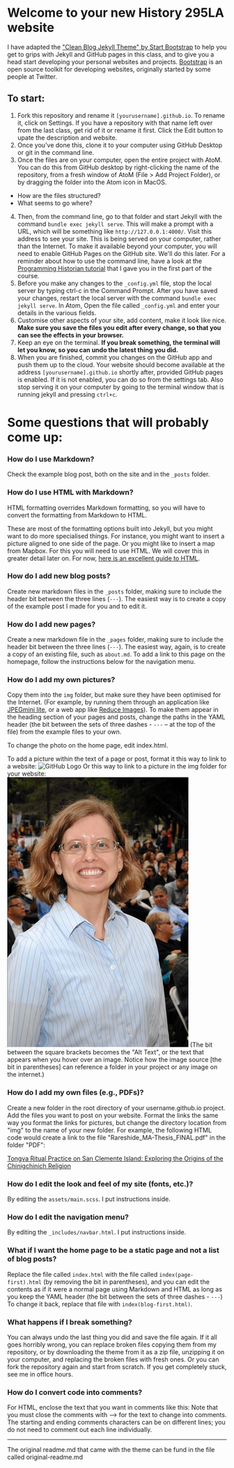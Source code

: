 # Welcome to your new History 295LA website

I have adapted the ["Clean Blog Jekyll Theme" by Start Bootstrap](https://github.com/BlackrockDigital/startbootstrap-clean-blog-jekyll) to help you get to grips with Jekyll and GitHub pages in this class, and to give you a head start developing your personal websites and projects. [Bootstrap](https://getbootstrap.com/) is an open source toolkit for developing websites, originally started by some people at Twitter.

## To start:
1. Fork this repository and rename it `[yourusername].github.io`. To rename it, click on Settings. If you have a repository with that name left over from the last class, get rid of it or rename it first. Click the Edit button to upate the description and website.
2. Once you've done this, clone it to your computer using GitHub Desktop or git in the command line.
3. Once the files are on your computer, open the entire project with AtoM. You can do this from GitHub desktop by right-clicking the name of the repository, from a fresh window of AtoM (File > Add Project Folder), or by dragging the folder into the Atom icon in MacOS.
  * How are the files structured?
  * What seems to go where?
4. Then, from the command line, go to that folder and start Jekyll with the command `bundle exec jekyll serve`. This will make a prompt with a URL, which will be something like `http://127.0.0.1:4000/`. Visit this address to see your site. This is being served on your computer, rather than the Internet. To make it available beyond your computer, you will need to enable GitHub Pages on the GitHub site. We'll do this later. For a reminder about how to use the command line, have a look at the [Programming Historian tutorial](https://programminghistorian.org/en/lessons/intro-to-bash) that I gave you in the first part of the course.
5. Before you make any changes to the `_config.yml` file, stop the local server by typing ctrl-c in the Command Prompt. After you have saved your changes, restart the local server with the command `bundle exec jekyll serve`. In Atom, Open the file called `_config.yml` and enter your details in the various fields.
6. Customise other aspects of your site, add content, make it look like nice. **Make sure you save the files you edit after every change, so that you can see the effects in your browser.**
7. Keep an eye on the terminal. **If you break something, the terminal will let you know, so you can undo the latest thing you did.**
8. When you are finished, commit you changes on the GitHub app and push them up to the cloud. Your website should become available at the address `[yourusername].github.io` shortly after, provided GitHub pages is enabled. If it is not enabled, you can do so from the settings tab. Also stop serving it on your computer by going to the terminal window that is running jekyll and pressing `ctrl+c`.

# Some questions that will probably come up:

### How do I use Markdown?
Check the example blog post, both on the site and in the `_posts` folder.

### How do I use HTML with Markdown?
HTML formatting overrides Markdown formatting, so you will have to convert the formatting from Markdown to HTML.

These are most of the formatting options built into Jekyll, but you might want to do more specialised things. For instance, you might want to insert a picture aligned to one side of the page. Or you might like to insert a map from Mapbox. For this you will need to use HTML. We will cover this in greater detail later on. For now, [here is an excellent guide to HTML](https://www.w3schools.com/html/).

### How do I add new blog posts?
Create new markdown files in the `_posts` folder, making sure to include the header bit between the three lines (`---`). The easiest way is to create a copy of the example post I made for you and to edit it.

### How do I add new pages?
Create a new markdown file in the `_pages` folder, making sure to include the header bit between the three lines (`---`). The easiest way, again, is to create a copy of an existing file, such as `about.md`. To add a link to this page on the homepage, follow the instructions below for the navigation menu.

### How do I add my own pictures?
Copy them into the `img` folder, but make sure they have been optimised for the Internet. (For example, by running them through an application like [JPEGmini lite](https://www.jpegmini.com/), or a web app like [Reduce Images](https://www.reduceimages.com/)). To make them appear in the heading section of your pages and posts, change the paths in the YAML header (the bit between the sets of three dashes - `---` – at the top of the file) from the example files to your own.

To change the photo on the home page, edit index.html.

To add a picture within the text of a page or post, format it this way to link to a website:
![GitHub Logo](https://github.githubassets.com/images/modules/logos_page/Octocat.png)
Or this way to link to a picture in the img folder for your website:
![Ely Rareshide](/img/ER.jpg)
(The bit between the square brackets becomes the "Alt Text", or the text that appears when you hover over an image. Notice how the image source [the bit in parentheses] can reference a folder in your project or any image on the internet.)

### How do I add my own files (e.g., PDFs)?
Create a new folder in the root directory of your username.github.io project. Add the files you want to post on your website. Format the links the same way you format the links for pictures, but change the directory location from "img" to the name of your new folder. For example, the following HTML code would create a link to the file "Rareshide_MA-Thesis_FINAL.pdf" in the folder "PDF":

<a href="/pdf/Rareshide_MA-Thesis_FINAL.pdf">Tongva Ritual Practice on San Clemente Island: Exploring the Origins of the Chinigchinich Religion</a>

### How do I edit the look and feel of my site (fonts, etc.)?
By editing the `assets/main.scss`. I put instructions inside.

### How do I edit the navigation menu?
By editing the `_includes/navbar.html`. I put instructions inside.

### What if I want the home page to be a static page and not a list of blog posts?
Replace the file called `index.html` with the file called `index(page-first).html` (by removing the bit in parentheses), and you can edit the contents as if it were a normal page using Markdown and HTML as long as you keep the YAML header (the bit between the sets of three dashes - `---`) To change it back, replace that file with `index(blog-first.html)`.

### What happens if I break something?
You can always undo the last thing you did and save the file again. If it all goes horribly wrong, you can replace broken files copying them from my repository, or by downloading the theme from it as a zip file, unzipping it on your computer, and replacing the broken files with fresh ones. Or you can fork the repository again and start from scratch. If you get completely stuck, see me in office hours.

### How do I convert code into comments?
For HTML, enclose the text that you want in comments like this: <!-- comments -->
Note that you must close the comments with --> for the text to change into comments. The starting and ending comments characters can be on different lines; you do not need to comment out each line individually.

---

The original readme.md that came with the theme can be fund in the file called original-readme.md
